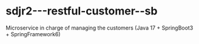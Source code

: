 # sdjr2---restful-customer--sb
Microservice in charge of managing the customers (Java 17 + SpringBoot3 + SpringFramework6) 
